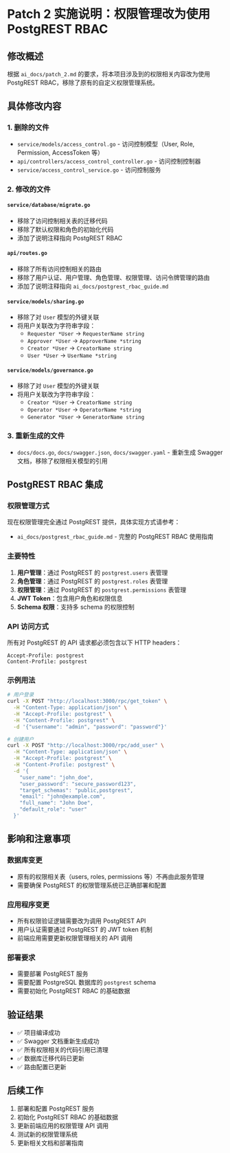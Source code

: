 # Patch 2 实施说明：权限管理改为使用 PostgREST RBAC

## 修改概述

根据 `ai_docs/patch_2.md` 的要求，将本项目涉及到的权限相关内容改为使用 PostgREST RBAC，移除了原有的自定义权限管理系统。

## 具体修改内容

### 1. 删除的文件

- `service/models/access_control.go` - 访问控制模型（User, Role, Permission, AccessToken 等）
- `api/controllers/access_control_controller.go` - 访问控制控制器
- `service/access_control_service.go` - 访问控制服务

### 2. 修改的文件

#### `service/database/migrate.go`

- 移除了访问控制相关表的迁移代码
- 移除了默认权限和角色的初始化代码
- 添加了说明注释指向 PostgREST RBAC

#### `api/routes.go`

- 移除了所有访问控制相关的路由
- 移除了用户认证、用户管理、角色管理、权限管理、访问令牌管理的路由
- 添加了说明注释指向 `ai_docs/postgrest_rbac_guide.md`

#### `service/models/sharing.go`

- 移除了对 `User` 模型的外键关联
- 将用户关联改为字符串字段：
  - `Requester *User` → `RequesterName string`
  - `Approver *User` → `ApproverName *string`
  - `Creator *User` → `CreatorName string`
  - `User *User` → `UserName *string`

#### `service/models/governance.go`

- 移除了对 `User` 模型的外键关联
- 将用户关联改为字符串字段：
  - `Creator *User` → `CreatorName string`
  - `Operator *User` → `OperatorName *string`
  - `Generator *User` → `GeneratorName string`

### 3. 重新生成的文件

- `docs/docs.go`, `docs/swagger.json`, `docs/swagger.yaml` - 重新生成 Swagger 文档，移除了权限相关模型的引用

## PostgREST RBAC 集成

### 权限管理方式

现在权限管理完全通过 PostgREST 提供，具体实现方式请参考：

- `ai_docs/postgrest_rbac_guide.md` - 完整的 PostgREST RBAC 使用指南

### 主要特性

1. **用户管理**：通过 PostgREST 的 `postgrest.users` 表管理
2. **角色管理**：通过 PostgREST 的 `postgrest.roles` 表管理
3. **权限管理**：通过 PostgREST 的 `postgrest.permissions` 表管理
4. **JWT Token**：包含用户角色和权限信息
5. **Schema 权限**：支持多 schema 的权限控制

### API 访问方式

所有对 PostgREST 的 API 请求都必须包含以下 HTTP headers：

```
Accept-Profile: postgrest
Content-Profile: postgrest
```

### 示例用法

```bash
# 用户登录
curl -X POST "http://localhost:3000/rpc/get_token" \
  -H "Content-Type: application/json" \
  -H "Accept-Profile: postgrest" \
  -H "Content-Profile: postgrest" \
  -d '{"username": "admin", "password": "password"}'

# 创建用户
curl -X POST "http://localhost:3000/rpc/add_user" \
  -H "Content-Type: application/json" \
  -H "Accept-Profile: postgrest" \
  -H "Content-Profile: postgrest" \
  -d '{
    "user_name": "john_doe",
    "user_password": "secure_password123",
    "target_schemas": "public,postgrest",
    "email": "john@example.com",
    "full_name": "John Doe",
    "default_role": "user"
  }'
```

## 影响和注意事项

### 数据库变更

- 原有的权限相关表（users, roles, permissions 等）不再由此服务管理
- 需要确保 PostgREST 的权限管理系统已正确部署和配置

### 应用程序变更

- 所有权限验证逻辑需要改为调用 PostgREST API
- 用户认证需要通过 PostgREST 的 JWT token 机制
- 前端应用需要更新权限管理相关的 API 调用

### 部署要求

- 需要部署 PostgREST 服务
- 需要配置 PostgreSQL 数据库的 `postgrest` schema
- 需要初始化 PostgREST RBAC 的基础数据

## 验证结果

- ✅ 项目编译成功
- ✅ Swagger 文档重新生成成功
- ✅ 所有权限相关的代码引用已清理
- ✅ 数据库迁移代码已更新
- ✅ 路由配置已更新

## 后续工作

1. 部署和配置 PostgREST 服务
2. 初始化 PostgREST RBAC 的基础数据
3. 更新前端应用的权限管理 API 调用
4. 测试新的权限管理系统
5. 更新相关文档和部署指南
